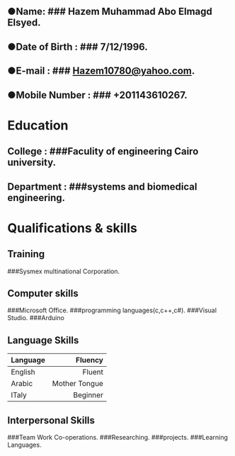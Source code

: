   ## ●**Name**: ### **Hazem Muhammad Abo Elmagd Elsyed.**
  ## ●**Date of Birth** : ### **7/12/1996.**
  ## ●**E-mail** : **### Hazem10780@yahoo.com.**
  ## ●**Mobile Number** : ### **+201143610267.**


# **Education**

 ## College : ###Faculity of engineering Cairo university.
 ## Department : ###systems and biomedical engineering.

# **Qualifications & skills**

## **Training** 

###Sysmex multinational Corporation.

## **Computer skills** 

###Microsoft Office.
###programming languages(c,c++,c#).
###Visual Studio.
###Arduino

## **Language Skills**
| Language       | Fluency |
| ------------- |-------------:|
| English    | Fluent |
| Arabic     | Mother Tongue  |
| ITaly | Beginner |

## **Interpersonal Skills**

###Team Work Co-operations.
###Researching.
###projects.
###Learning Languages.


